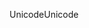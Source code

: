 <span data-ttu-id="062dd-101">Unicode</span><span class="sxs-lookup"><span data-stu-id="062dd-101">Unicode</span></span>